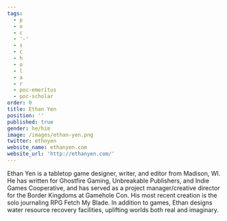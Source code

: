 ```yaml
---
tags:
  - p
  - o
  - c
  - '-'
  - s
  - c
  - h
  - o
  - l
  - a
  - r
  - poc-emeritus
  - poc-scholar
order: 0
title: Ethan Yen
position: ''
published: true
gender: he/him
image: /images/ethan-yen.png
twitter: ethnyen
website_name: ethanyen.com
website_url: 'http://ethanyen.com/'
---
```


Ethan Yen is a tabletop game designer, writer, and editor from Madison, WI.  He has written for Ghostfire Gaming, Unbreakable Publishers, and Indie Games Cooperative, and has served as a project manager/creative director for the Border Kingdoms at Gamehole Con. His most recent creation is the solo journaling RPG Fetch My Blade. In addition to games, Ethan designs water resource recovery facilities, uplifting worlds both real and imaginary.
